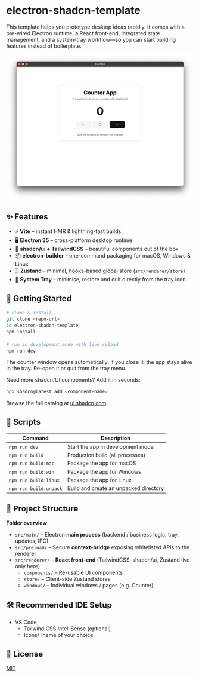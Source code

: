 # electron-shadcn-template

This template helps you prototype desktop ideas rapidly. It comes with a pre-wired Electron runtime, a React front-end, integrated state management, and a system-tray workflow—so you can start building features instead of boilerplate.

![Counter screenshot](resources/screenshot.png)

## ✨ Features

- ⚡️ **Vite** – instant HMR & lightning-fast builds
- 🖥 **Electron 35** – cross-platform desktop runtime
- 💅 **shadcn/ui + TailwindCSS** – beautiful components out of the box
- 📦 **electron-builder** – one-command packaging for macOS, Windows & Linux
- 🗄 **Zustand** – minimal, hooks-based global store (`src/renderer/store`)
- 🍳 **System Tray** – minimise, restore and quit directly from the tray icon

## 🚀 Getting Started

```bash
# clone & install
git clone <repo-url>
cd electron-shadcn-template
npm install

# run in development mode with live reload
npm run dev
```

The counter window opens automatically; if you close it, the app stays alive in the tray. Re-open it or quit from the tray menu.

Need more shadcn/UI components? Add it in seconds:

```bash
npx shadcn@latest add <component-name>
```

Browse the full catalog at [ui.shadcn.com](https://ui.shadcn.com/).

## 📜 Scripts

| Command                       | Description                                   |
| ----------------------------- | --------------------------------------------- |
| `npm run dev`                 | Start the app in development mode             |
| `npm run build`               | Production build (all processes)              |
| `npm run build:mac`           | Package the app for macOS                     |
| `npm run build:win`           | Package the app for Windows                   |
| `npm run build:linux`         | Package the app for Linux                     |
| `npm run build:unpack`        | Build and create an unpacked directory        |

## 📂 Project Structure

**Folder overview**

- `src/main/` – Electron **main process** (backend / business logic, tray, updates, IPC)
- `src/preload/` – Secure **context-bridge** exposing whitelisted APIs to the renderer
- `src/renderer/` – **React front-end** (TailwindCSS, shadcn/ui, Zustand live only here)
  - `components/` – Re-usable UI components
  - `store/` – Client-side Zustand stores
  - `windows/` – Individual windows / pages (e.g. Counter)

## 🛠 Recommended IDE Setup

- VS Code
  - Tailwind CSS IntelliSense (optional)
  - Icons/Theme of your choice

## 📄 License

[MIT](LICENSE)

